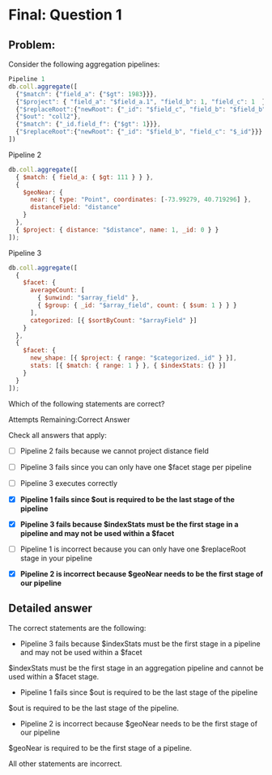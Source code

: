 # Final: Question 1

## Problem:

Consider the following aggregation pipelines:

```javascript
Pipeline 1
db.coll.aggregate([
  {"$match": {"field_a": {"$gt": 1983}}},
  {"$project": { "field_a": "$field_a.1", "field_b": 1, "field_c": 1  }},
  {"$replaceRoot":{"newRoot": {"_id": "$field_c", "field_b": "$field_b"}}},
  {"$out": "coll2"},
  {"$match": {"_id.field_f": {"$gt": 1}}},
  {"$replaceRoot":{"newRoot": {"_id": "$field_b", "field_c": "$_id"}}}
])
```

Pipeline 2

```javascript
db.coll.aggregate([
  { $match: { field_a: { $gt: 111 } } },
  {
    $geoNear: {
      near: { type: "Point", coordinates: [-73.99279, 40.719296] },
      distanceField: "distance"
    }
  },
  { $project: { distance: "$distance", name: 1, _id: 0 } }
]);
```

Pipeline 3

```javascript
db.coll.aggregate([
  {
    $facet: {
      averageCount: [
        { $unwind: "$array_field" },
        { $group: { _id: "$array_field", count: { $sum: 1 } } }
      ],
      categorized: [{ $sortByCount: "$arrayField" }]
    }
  },
  {
    $facet: {
      new_shape: [{ $project: { range: "$categorized._id" } }],
      stats: [{ $match: { range: 1 } }, { $indexStats: {} }]
    }
  }
]);
```

Which of the following statements are correct?

Attempts Remaining:Correct Answer

Check all answers that apply:

- [ ] Pipeline 2 fails because we cannot project distance field

- [ ] Pipeline 3 fails since you can only have one \$facet stage per pipeline

- [ ] Pipeline 3 executes correctly

- [x] **Pipeline 1 fails since \$out is required to be the last stage of the pipeline**

- [x] **Pipeline 3 fails because $indexStats must be the first stage in a pipeline and may not be used within a $facet**

- [ ] Pipeline 1 is incorrect because you can only have one \$replaceRoot stage in your pipeline

- [x] **Pipeline 2 is incorrect because \$geoNear needs to be the first stage of our pipeline**

## Detailed answer

The correct statements are the following:

- Pipeline 3 fails because $indexStats must be the first stage in a pipeline and may not be used within a $facet

$indexStats must be the first stage in an aggregation pipeline and cannot be used within a $facet stage.

- Pipeline 1 fails since \$out is required to be the last stage of the pipeline

\$out is required to be the last stage of the pipeline.

- Pipeline 2 is incorrect because \$geoNear needs to be the first stage of our pipeline

\$geoNear is required to be the first stage of a pipeline.

All other statements are incorrect.
